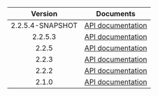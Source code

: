 | Version | Documents |
|:---:|---|
| 2.2.5.4-SNAPSHOT | [API documentation](2.2.5.4-SNAPSHOT) |
| 2.2.5.3 | [API documentation](2.2.5.3) |
| 2.2.5 | [API documentation](2.2.5) |
| 2.2.3 | [API documentation](2.2.3) |
| 2.2.2 | [API documentation](2.2.2) |
| 2.1.0 | [API documentation](2.1.0) |
